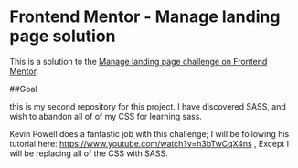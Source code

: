 # Frontend Mentor - Manage landing page solution

This is a solution to the [Manage landing page challenge on Frontend Mentor](https://www.frontendmentor.io/challenges/manage-landing-page-SLXqC6P5). 


##Goal 

this is my second repository for this project. I have discovered SASS, and wish to abandon all of of my CSS for learning sass. 

Kevin Powell does a fantastic job with this challenge; I will be following his tutorial here: https://www.youtube.com/watch?v=h3bTwCqX4ns , Except I will be replacing all of the CSS with SASS. 

